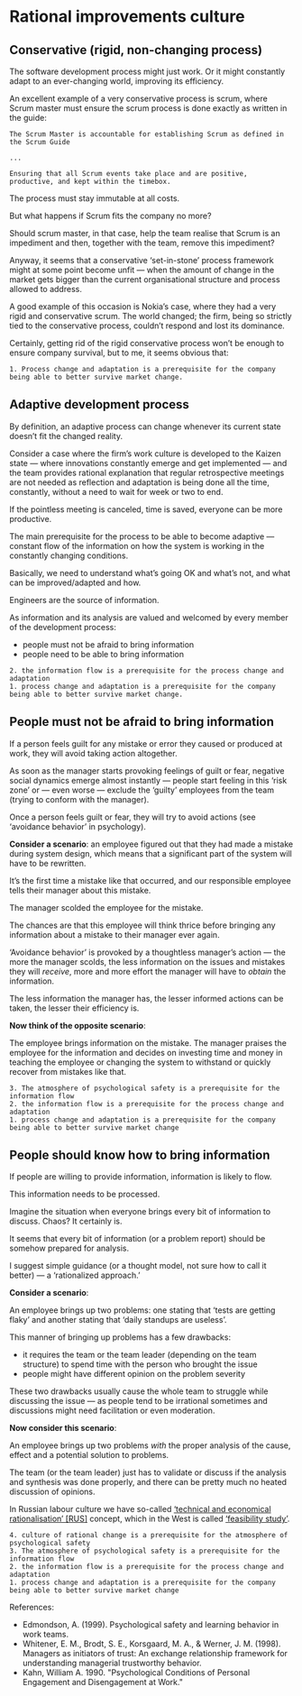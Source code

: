 # Rational improvements culture

## Conservative (rigid, non-changing process)

The software development process might just work. Or it might constantly adapt to an ever-changing world, improving its efficiency.

An excellent example of a very conservative process is scrum, where Scrum master must ensure the scrum process is done exactly as written in the guide:

```
The Scrum Master is accountable for establishing Scrum as defined in the Scrum Guide

...

Ensuring that all Scrum events take place and are positive, productive, and kept within the timebox.
```
The process must stay immutable at all costs.

But what happens if Scrum fits the company no more?

Should scrum master, in that case, help the team realise that Scrum is an impediment and then, together with the team, remove this impediment?

Anyway, it seems that a conservative ‘set-in-stone’ process framework might at some point become unfit — when the amount of change in the market gets bigger than the current organisational structure and process allowed to address.

A good example of this occasion is Nokia’s case, where they had a very rigid and conservative scrum. The world changed; the firm, being so strictly tied to the conservative process, couldn’t respond and lost its dominance.

Certainly, getting rid of the rigid conservative process won’t be enough to ensure company survival, but to me, it seems obvious that:

```
1. Process change and adaptation is a prerequisite for the company being able to better survive market change.
```

## Adaptive development process

By definition, an adaptive process can change whenever its current state doesn’t fit the changed reality.

Consider a case where the firm’s work culture is developed to the Kaizen state — where innovations constantly emerge and get implemented — and the team provides rational explanation that regular retrospective meetings are not needed as reflection and adaptation is being done all the time, constantly, without a need to wait for week or two to end.

If the pointless meeting is canceled, time is saved, everyone can be more productive.

The main prerequisite for the process to be able to become adaptive — constant flow of the information on how the system is working in the constantly changing conditions.

Basically, we need to understand what’s going OK and what’s not, and what can be improved/adapted and how.

Engineers are the source of information.

As information and its analysis are valued and welcomed by every member of the development process:
- people must not be afraid to bring information
- people need to be able to bring information

```
2. the information flow is a prerequisite for the process change and adaptation
1. process change and adaptation is a prerequisite for the company being able to better survive market change.
```

## People must not be afraid to bring information

If a person feels guilt for any mistake or error they caused or produced at work, they will avoid taking action altogether.

As soon as the manager starts provoking feelings of guilt or fear, negative social dynamics emerge almost instantly — people start feeling in this ‘risk zone’ or — even worse — exclude the ‘guilty’ employees from the team (trying to conform with the manager).

Once a person feels guilt or fear, they will try to avoid actions (see ‘avoidance behavior’ in psychology).

**Consider a scenario**: an employee figured out that they had made a mistake during system design, which means that a significant part of the system will have to be rewritten.

It’s the first time a mistake like that occurred, and our responsible employee tells their manager about this mistake.

The manager scolded the employee for the mistake.

The chances are that this employee will think thrice before bringing any information about a mistake to their manager ever again.

‘Avoidance behavior’ is provoked by a thoughtless manager’s action — the more the manager scolds, the less information on the issues and mistakes they will _receive_, more and more effort the manager will have to _obtain_ the information.

The less information the manager has, the lesser informed actions can be taken, the lesser their efficiency is.

**Now think of the opposite scenario**:

The employee brings information on the mistake. The manager praises the employee for the information and decides on investing time and money in teaching the employee or changing the system to withstand or quickly recover from mistakes like that.

```
3. The atmosphere of psychological safety is a prerequisite for the information flow
2. the information flow is a prerequisite for the process change and adaptation
1. process change and adaptation is a prerequisite for the company being able to better survive market change
```

## People should know how to bring information

If people are willing to provide information, information is likely to flow.

This information needs to be processed.

Imagine the situation when everyone brings every bit of information to discuss. Chaos? It certainly is.

It seems that every bit of information (or a problem report) should be somehow prepared for analysis.

I suggest simple guidance (or a thought model, not sure how to call it better) — a ‘rationalized approach.’

**Consider a scenario**:

An employee brings up two problems: one stating that ‘tests are getting flaky’ and another stating that ‘daily standups are useless’.

This manner of bringing up problems has a few drawbacks:
- it requires the team or the team leader (depending on the team structure) to spend time with the person who brought the issue
- people might have different opinion on the problem severity

These two drawbacks usually cause the whole team to struggle while discussing the issue — as people tend to be irrational sometimes and discussions might need facilitation or even moderation.

**Now consider this scenario**:

An employee brings up two problems _with_ the proper analysis of the cause, effect and a potential solution to problems.

The team (or the team leader) just has to validate or discuss if the analysis and synthesis was done properly, and there can be pretty much no heated discussion of opinions.

In Russian labour culture we have so-called [‘technical and economical rationalisation’ [RUS]](https://ru.wikipedia.org/wiki/Технико-экономическое_обоснование) concept, which in the West is called [‘feasibility study’](https://en.wikipedia.org/wiki/Feasibility_study).

```
4. culture of rational change is a prerequisite for the atmosphere of psychological safety
3. The atmosphere of psychological safety is a prerequisite for the information flow
2. the information flow is a prerequisite for the process change and adaptation
1. process change and adaptation is a prerequisite for the company being able to better survive market change
```

References:
- Edmondson, A. (1999). Psychological safety and learning behavior in work teams.
- Whitener, E. M., Brodt, S. E., Korsgaard, M. A., & Werner, J. M. (1998). Managers as initiators of trust: An exchange relationship framework for understanding managerial trustworthy behavior.
- Kahn, William A. 1990. "Psychological Conditions of Personal Engagement and Disengagement at Work."

